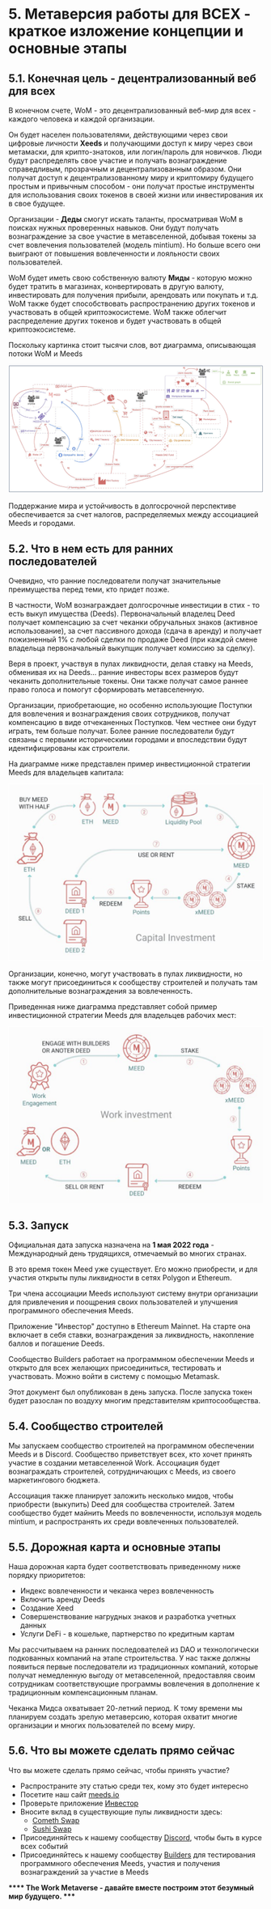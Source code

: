 # 5. Метаверсия работы для ВСЕХ - краткое изложение концепции и основные этапы

## 5.1. Конечная цель - децентрализованный веб для всех

В конечном счете, WoM - это децентрализованный веб-мир для всех - каждого человека и каждой организации.

Он будет населен пользователями, действующими через свои цифровые личности **Xeeds** и получающими доступ к миру через свои метамаски, для крипто-знатоков, или логин/пароль для новичков. Люди будут распределять свое участие и получать вознаграждение справедливым, прозрачным и децентрализованным образом. Они получат доступ к децентрализованному миру и криптомиру будущего простым и привычным способом - они получат простые инструменты для использования своих токенов в своей жизни или инвестирования их в свое будущее.

Организации - **Деды** смогут искать таланты, просматривая WoM в поисках нужных проверенных навыков. Они будут получать вознаграждение за свое участие в метавселенной, добывая токены за счет вовлечения пользователей (модель mintium). Но больше всего они выиграют от повышения вовлеченности и лояльности своих пользователей.

WoM будет иметь свою собственную валюту **Миды** - которую можно будет тратить в магазинах, конвертировать в другую валюту, инвестировать для получения прибыли, арендовать или покупать и т.д. WoM также будет способствовать распространению других токенов и участвовать в общей криптоэкосистеме. WoM также облегчит распределение других токенов и будет участвовать в общей криптоэкосистеме.

Поскольку картинка стоит тысячи слов, вот диаграмма, описывающая потоки WoM и Meeds

![Потоки WoM и Meeds](en/img/wom-flows.png)

Поддержание мира и устойчивость в долгосрочной перспективе обеспечивается за счет налогов, распределяемых между ассоциацией Meeds и городами.

## 5.2. Что в нем есть для ранних последователей

Очевидно, что ранние последователи получат значительные преимущества перед теми, кто придет позже.

В частности, WoM вознаграждает долгосрочные инвестиции в стих - то есть выкуп имущества (Deeds). Первоначальный владелец Deed получает компенсацию за счет чеканки обручальных знаков (активное использование), за счет пассивного дохода (сдача в аренду) и получает пожизненный 1% с любой сделки по продаже Deed (при каждой смене владельца первоначальный выкупщик получает комиссию за сделку).

Веря в проект, участвуя в пулах ликвидности, делая ставку на Meeds, обменивая их на Deeds... ранние инвесторы всех размеров будут чеканить дополнительные токены. Они также получат самое раннее право голоса и помогут сформировать метавселенную.

Организации, приобретающие, но особенно использующие Поступки для вовлечения и вознаграждения своих сотрудников, получат компенсацию в виде отчеканенных Поступков. Чем честнее они будут играть, тем больше получат. Более ранние последователи будут связаны с первыми историческими городами и впоследствии будут идентифицированы как строители.

На диаграмме ниже представлен пример инвестиционной стратегии Meeds для владельцев капитала:

![Инвестиционная стратегия Meeds для владельцев капитала](en/img/invest-capital.png)

Организации, конечно, могут участвовать в пулах ликвидности, но также могут присоединиться к сообществу строителей и получать там дополнительные вознаграждения за вовлеченность.

Приведенная ниже диаграмма представляет собой пример инвестиционной стратегии Meeds для владельцев рабочих мест:

![Инвестиционная стратегия Meeds для владельцев рабочих мест](en/img/invest-work.png)

## 5.3. Запуск

Официальная дата запуска назначена на **1 мая 2022 года** - Международный день трудящихся, отмечаемый во многих странах.

В это время токен Meed уже существует. Его можно приобрести, и для участия открыты пулы ликвидности в сетях Polygon и Ethereum.

Три члена ассоциации Meeds используют систему внутри организации для привлечения и поощрения своих пользователей и улучшения программного обеспечения Meeds.

Приложение "Инвестор" доступно в Ethereum Mainnet. На старте она включает в себя ставки, вознаграждения за ликвидность, накопление баллов и погашение Deeds.

Сообщество Builders работает на программном обеспечении Meeds и открыто для всех желающих присоединиться, тестировать и участвовать. Можно войти в систему с помощью Metamask.

Этот документ был опубликован в день запуска. После запуска токен будет разослан по воздуху многим представителям криптосообщества.

## 5.4. Сообщество строителей

Мы запускаем сообщество строителей на программном обеспечении Meeds и в Discord. Сообщество приветствует всех, кто хочет принять участие в создании метавселенной Work. Ассоциация будет вознаграждать строителей, сотрудничающих с Meeds, из своего маркетингового бюджета.

Ассоциация также планирует заложить несколько мидов, чтобы приобрести (выкупить) Deed для сообщества строителей. Затем сообщество будет майнить Meeds по вовлеченности, используя модель mintium, и распространять их среди вовлеченных пользователей.

## 5.5. Дорожная карта и основные этапы

Наша дорожная карта будет соответствовать приведенному ниже порядку приоритетов:

- Индекс вовлеченности и чеканка через вовлеченность
- Включить аренду Deeds
- Создание Xeed
- Совершенствование нагрудных знаков и разработка учетных данных
- Услуги DeFi - в кошельке, партнерство по кредитным картам

Мы рассчитываем на ранних последователей из DAO и технологически подкованных компаний на этапе строительства. У нас также должны появиться первые последователи из традиционных компаний, которые получат немедленную выгоду от метавселенной, предоставляя своим сотрудникам соответствующие программы вовлечения в дополнение к традиционным компенсационным планам.

Чеканка Мидса охватывает 20-летний период. К тому времени мы планируем создать зрелую метаверсию, которая охватит многие организации и многих пользователей по всему миру.

## 5.6. Что вы можете сделать прямо сейчас

Что вы можете сделать прямо сейчас, чтобы принять участие?

- Распространите эту статью среди тех, кому это будет интересно
- Посетите наш сайт [meeds.io](https://www.meeds.io/)
- Проверьте приложение [Инвестор](https://meeds.io/investors)
- Вносите вклад в существующие пулы ликвидности здесь:
  - [Cometh Swap](https://swap.cometh.io/)
  - [Sushi Swap](https://sushi.com)
- Присоединяйтесь к нашему сообществу [Discord](https://discord.com/invite/hAuADSq3), чтобы быть в курсе всех событий
- Присоединяйтесь к нашему сообществу [Builders](https://meeds.io/builders) для тестирования программного обеспечения Meeds, участия и получения вознаграждений за участие в Meeds

**\*\*\*\* The Work Metaverse - давайте вместе построим этот безумный мир будущего. \*\*\***